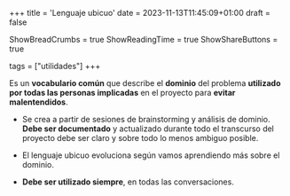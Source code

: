 +++
title = 'Lenguaje ubicuo'
date = 2023-11-13T11:45:09+01:00
draft = false

ShowBreadCrumbs = true
ShowReadingTime = true
ShowShareButtons = true

tags = ["utilidades"]
+++

Es un **vocabulario común** que describe el **dominio** del problema **utilizado por todas las personas implicadas** en el proyecto para **evitar malentendidos**.

- Se crea a partir de sesiones de brainstorming y análisis de dominio. **Debe ser documentado** y actualizado durante todo el transcurso del proyecto debe ser claro y sobre todo lo menos ambiguo posible.

- El lenguaje ubicuo evoluciona según vamos aprendiendo más sobre el dominio.

- **Debe ser utilizado siempre**, en todas las conversaciones.
